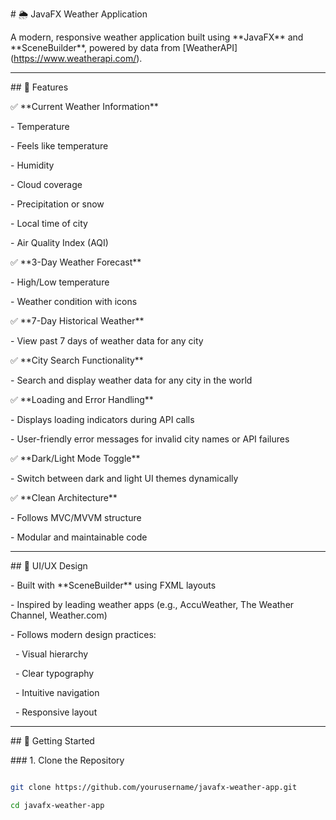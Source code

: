 \# 🌦️ JavaFX Weather Application



A modern, responsive weather application built using \*\*JavaFX\*\* and \*\*SceneBuilder\*\*, powered by data from \[WeatherAPI](https://www.weatherapi.com/).



---



\## 📌 Features



✅ \*\*Current Weather Information\*\*  

\- Temperature  

\- Feels like temperature  

\- Humidity  

\- Cloud coverage  

\- Precipitation or snow  

\- Local time of city  

\- Air Quality Index (AQI)



✅ \*\*3-Day Weather Forecast\*\*  

\- High/Low temperature  

\- Weather condition with icons  



✅ \*\*7-Day Historical Weather\*\*  

\- View past 7 days of weather data for any city



✅ \*\*City Search Functionality\*\*  

\- Search and display weather data for any city in the world



✅ \*\*Loading and Error Handling\*\*  

\- Displays loading indicators during API calls  

\- User-friendly error messages for invalid city names or API failures



✅ \*\*Dark/Light Mode Toggle\*\*  

\- Switch between dark and light UI themes dynamically



✅ \*\*Clean Architecture\*\*  

\- Follows MVC/MVVM structure  

\- Modular and maintainable code



---



\## 🎨 UI/UX Design



\- Built with \*\*SceneBuilder\*\* using FXML layouts

\- Inspired by leading weather apps (e.g., AccuWeather, The Weather Channel, Weather.com)

\- Follows modern design practices:  

&nbsp; - Visual hierarchy  

&nbsp; - Clear typography  

&nbsp; - Intuitive navigation  

&nbsp; - Responsive layout



---



\## 🚀 Getting Started



\### 1. Clone the Repository



```bash

git clone https://github.com/yourusername/javafx-weather-app.git

cd javafx-weather-app



